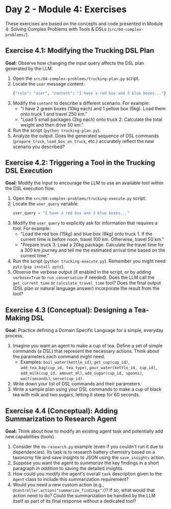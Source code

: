 # Day 2 - Module 4: Exercises

These exercises are based on the concepts and code presented in Module 4: Solving Complex Problems with Tools & DSLs (`src/04-complex-problems/`).

## Exercise 4.1: Modifying the Trucking DSL Plan

**Goal:** Observe how changing the input query affects the DSL plan generated by the LLM.

1.  Open the `src/04-complex-problems/trucking-plan.py` script.
2.  Locate the `user` message content:
    ```python
    {"role": "user", "content": "I have a red box and 3 blue boxes..."},
    ```
3.  Modify the `content` to describe a different scenario. For example:
    *   "I have 2 green boxes (10kg each) and 1 yellow box (5kg). Load them onto truck 1 and travel 250 km."
    *   "Load 5 small packages (2kg each) onto truck 2. Calculate the total weight and then drive 50 km."
4.  Run the script (`python trucking-plan.py`).
5.  Analyze the output. Does the generated sequence of DSL commands (`prepare_truck`, `load_box_on_truck`, etc.) accurately reflect the new scenario you described?

## Exercise 4.2: Triggering a Tool in the Trucking DSL Execution

**Goal:** Modify the input to encourage the LLM to use an available tool within the DSL execution flow.

1.  Open the `src/04-complex-problems/trucking-execute.py` script.
2.  Locate the `user_query` variable:
    ```python
    user_query = "I have a red box and 3 blue boxes..."
    ```
3.  Modify the `user_query` to explicitly ask for information that requires a tool. For example:
    *   "Load the red box (15kg) and blue box (8kg) onto truck 1. If the current time is before noon, travel 100 km. Otherwise, travel 50 km."
    *   "Prepare truck 3. Load a 20kg package. Calculate the travel time for a 300 km journey and tell me the estimated arrival time based on the current time."
4.  Run the script (`python trucking-execute.py`). Remember you might need `pytz` (`pip install pytz`).
5.  Observe the verbose output (if enabled in the script, or by adding `verbose=True` to `run_conversation` if needed). Does the LLM call the `get_current_time` or `calculate_travel_time` tool? Does the final output (DSL plan or natural language answer) incorporate the result from the tool?

## Exercise 4.3 (Conceptual): Designing a Tea-Making DSL

**Goal:** Practice defining a Domain Specific Language for a simple, everyday process.

1.  Imagine you want an agent to make a cup of tea. Define a set of simple commands (a DSL) that represent the necessary actions. Think about the parameters each command might need.
    *   Examples: `boil_water(kettle_id)`, `get_cup(cup_id)`, `add_tea_bag(cup_id, tea_type)`, `pour_water(kettle_id, cup_id)`, `add_milk(cup_id, amount_ml)`, `add_sugar(cup_id, spoons)`, `wait(seconds)`, `serve(cup_id)`.
2.  Write down your list of DSL commands and their parameters.
3.  Write a sample plan using your DSL commands to make a cup of black tea with milk and two sugars, letting it steep for 60 seconds.

## Exercise 4.4 (Conceptual): Adding Summarization to Research Agent

**Goal:** Think about how to modify an existing agent task and potentially add new capabilities (tools).

1.  Consider the `do-research.py` example (even if you couldn't run it due to dependencies). Its task is to research battery chemistry based on a taxonomy file and save insights to JSON using the `save_insights` action.
2.  Suppose you want the agent to *summarize* the key findings in a short paragraph *in addition* to saving the detailed insights.
3.  How could you modify the agent's overall `task` description given to the `Agent` class to include this summarization requirement?
4.  Would you need a new custom action (e.g., `@controller.action("summarize_findings")`)? If so, what would that action need to do? Could the summarization be handled by the LLM itself as part of its final response without a dedicated tool?
